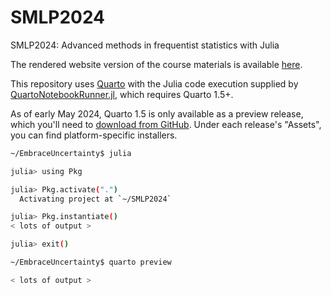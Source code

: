 # SMLP2024

SMLP2024: Advanced methods in frequentist statistics with Julia

The rendered website version of the course materials is available [here](https://repsychling.github.io/SMLP2024/).

This repository uses [Quarto](https://quarto.org) with the Julia code execution supplied by [QuartoNotebookRunner.jl](https://github.com/PumasAI/QuartoNotebookRunner.jl/), which requires Quarto 1.5+.

As of early May 2024, Quarto 1.5 is only available as a preview release, which you'll need to [download from GitHub](https://github.com/quarto-dev/quarto-cli/releases). Under each release's "Assets", you can find platform-specific installers.

```sh
~/EmbraceUncertainty$ julia

julia> using Pkg

julia> Pkg.activate(".")
  Activating project at `~/SMLP2024`

julia> Pkg.instantiate()
< lots of output >

julia> exit()

~/EmbraceUncertainty$ quarto preview

< lots of output >
```

